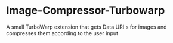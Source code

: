 # Image-Compressor-Turbowarp
A small TurboWarp extension that gets Data URI's for images and compresses them according to the user input
